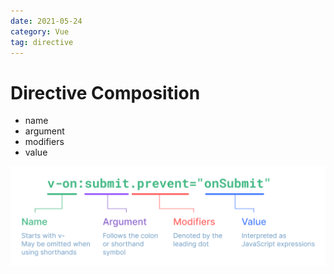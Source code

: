 ```yaml
---
date: 2021-05-24
category: Vue
tag: directive
---
```


# Directive Composition

- name
- argument
- modifiers
- value

![directive composition](./images/directive.png)
